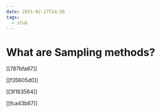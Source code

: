 ```yaml
---
date: 2021-02-17T14:39
tags: 
  - stub
---
```


# What are Sampling methods?

[[787bfa67]]

[[f35605d0]]

[[3f163564]]

[[fca43b67]]
